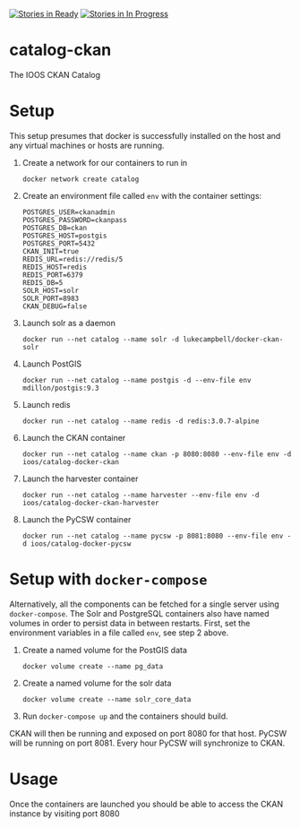 [![Stories in Ready](https://badge.waffle.io/ioos/catalog.svg?label=ready&title=Ready)](https://waffle.io/ioos/catalog)
[![Stories in In Progress](https://badge.waffle.io/ioos/catalog.svg?label=in%20progress&title=In%20Progress)](https://waffle.io/ioos/catalog)
# catalog-ckan

The IOOS CKAN Catalog

# Setup

This setup presumes that docker is successfully installed on the host and any virtual machines or hosts are running.


1. Create a network for our containers to run in
   ```
   docker network create catalog
   ```

2. Create an environment file called `env` with the container settings:
   ```
   POSTGRES_USER=ckanadmin
   POSTGRES_PASSWORD=ckanpass
   POSTGRES_DB=ckan
   POSTGRES_HOST=postgis
   POSTGRES_PORT=5432
   CKAN_INIT=true
   REDIS_URL=redis://redis/5
   REDIS_HOST=redis
   REDIS_PORT=6379
   REDIS_DB=5
   SOLR_HOST=solr
   SOLR_PORT=8983
   CKAN_DEBUG=false
   ```

3. Launch solr as a daemon
   ```
   docker run --net catalog --name solr -d lukecampbell/docker-ckan-solr
   ```

4. Launch PostGIS
   ```
   docker run --net catalog --name postgis -d --env-file env mdillon/postgis:9.3
   ```

5. Launch redis
   ```
   docker run --net catalog --name redis -d redis:3.0.7-alpine
   ```

6. Launch the CKAN container

    ```
    docker run --net catalog --name ckan -p 8080:8080 --env-file env -d ioos/catalog-docker-ckan
    ```

7. Launch the harvester container

    ```
    docker run --net catalog --name harvester --env-file env -d ioos/catalog-docker-ckan-harvester
    ```

8. Launch the PyCSW container

    ```
    docker run --net catalog --name pycsw -p 8081:8080 --env-file env -d ioos/catalog-docker-pycsw
    ```

# Setup with `docker-compose`

Alternatively, all the components can be fetched for a single server using `docker-compose`.
The Solr and PostgreSQL containers also have named volumes in order to persist data in between restarts.
First, set the environment variables in a file called `env`, see step 2 above.


1. Create a named volume for the PostGIS data
   ```
   docker volume create --name pg_data
   ```

2. Create a named volume for the solr data
   ```
   docker volume create --name solr_core_data
   ```

3. Run `docker-compose up` and the containers should build.

CKAN will then be running and exposed on port 8080 for that host. PyCSW will be
running on port 8081. Every hour PyCSW will synchronize to CKAN.

# Usage

Once the containers are launched you should be able to access the CKAN instance by visiting port 8080
